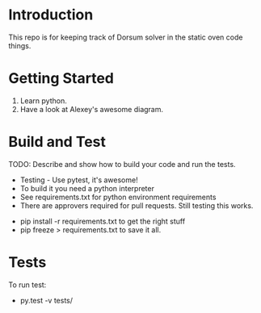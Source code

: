 # Introduction 
This repo is for keeping track of Dorsum solver in the static oven code things.
# Getting Started
1. Learn python.
2. Have a look at Alexey's awesome diagram.
# Build and Test
TODO: Describe and show how to build your code and run the tests. 

- Testing - Use pytest, it's awesome!
- To build it you need a python interpreter
- See requirements.txt for python environment requirements
- There are approvers required for pull requests. Still testing this works.
 * pip install -r requirements.txt to get the right stuff
 * pip freeze > requirements.txt to save it all.
 
 # Tests
 To run test:
 * py.test -v tests/
